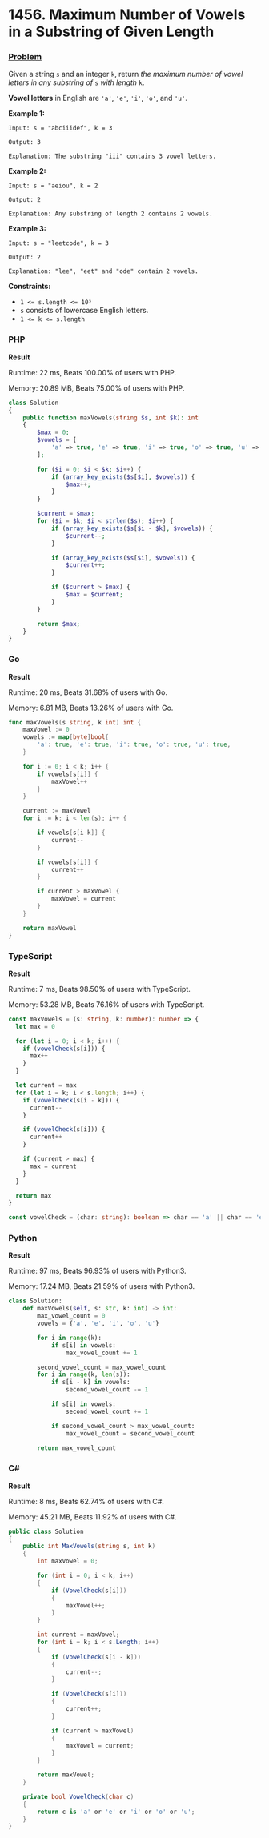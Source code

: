 # 1456. Maximum Number of Vowels in a Substring of Given Length

### [Problem](https://leetcode.com/problems/maximum-number-of-vowels-in-a-substring-of-given-length/description/)

Given a string `s` and an integer `k`,
return _the maximum number of vowel letters in any substring of_ `s` _with length_ `k`.

**Vowel letters** in English are `'a'`, `'e'`, `'i'`, `'o'`, and `'u'`.

**Example 1:**

```
Input: s = "abciiidef", k = 3

Output: 3

Explanation: The substring "iii" contains 3 vowel letters.
```

**Example 2:**

```
Input: s = "aeiou", k = 2

Output: 2

Explanation: Any substring of length 2 contains 2 vowels.
```

**Example 3:**

```
Input: s = "leetcode", k = 3

Output: 2

Explanation: "lee", "eet" and "ode" contain 2 vowels.
```

**Constraints:**

- `1 <= s.length <= 10⁵`
- `s` consists of lowercase English letters.
- `1 <= k <= s.length`

### PHP

**Result**

Runtime: 22 ms, Beats 100.00% of users with PHP.

Memory: 20.89 MB, Beats 75.00% of users with PHP.

```php
class Solution
{
    public function maxVowels(string $s, int $k): int
    {
        $max = 0;
        $vowels = [
            'a' => true, 'e' => true, 'i' => true, 'o' => true, 'u' => true,
        ];

        for ($i = 0; $i < $k; $i++) {
            if (array_key_exists($s[$i], $vowels)) {
                $max++;
            }
        }

        $current = $max;
        for ($i = $k; $i < strlen($s); $i++) {
            if (array_key_exists($s[$i - $k], $vowels)) {
                $current--;
            }

            if (array_key_exists($s[$i], $vowels)) {
                $current++;
            }

            if ($current > $max) {
                $max = $current;
            }
        }

        return $max;
    }
}
```

### Go

**Result**

Runtime: 20 ms, Beats 31.68% of users with Go.

Memory: 6.81 MB, Beats 13.26% of users with Go.

```go
func maxVowels(s string, k int) int {
	maxVowel := 0
	vowels := map[byte]bool{
		'a': true, 'e': true, 'i': true, 'o': true, 'u': true,
	}

	for i := 0; i < k; i++ {
		if vowels[s[i]] {
			maxVowel++
		}
	}

	current := maxVowel
	for i := k; i < len(s); i++ {

		if vowels[s[i-k]] {
			current--
		}

		if vowels[s[i]] {
			current++
		}

		if current > maxVowel {
			maxVowel = current
		}
	}

	return maxVowel
}
```

### TypeScript

**Result**

Runtime: 7 ms, Beats 98.50% of users with TypeScript.

Memory: 53.28 MB, Beats 76.16% of users with TypeScript.

```typescript
const maxVowels = (s: string, k: number): number => {
  let max = 0

  for (let i = 0; i < k; i++) {
    if (vowelCheck(s[i])) {
      max++
    }
  }

  let current = max
  for (let i = k; i < s.length; i++) {
    if (vowelCheck(s[i - k])) {
      current--
    }

    if (vowelCheck(s[i])) {
      current++
    }

    if (current > max) {
      max = current
    }
  }

  return max
}

const vowelCheck = (char: string): boolean => char == 'a' || char == 'e' || char == 'i' || char == 'o' || char == 'u'
```

### Python

**Result**

Runtime: 97 ms, Beats 96.93% of users with Python3.

Memory: 17.24 MB, Beats 21.59% of users with Python3.

```python
class Solution:
    def maxVowels(self, s: str, k: int) -> int:
        max_vowel_count = 0
        vowels = {'a', 'e', 'i', 'o', 'u'}

        for i in range(k):
            if s[i] in vowels:
                max_vowel_count += 1

        second_vowel_count = max_vowel_count
        for i in range(k, len(s)):
            if s[i - k] in vowels:
                second_vowel_count -= 1

            if s[i] in vowels:
                second_vowel_count += 1

            if second_vowel_count > max_vowel_count:
                max_vowel_count = second_vowel_count

        return max_vowel_count
```

### C#

**Result**

Runtime: 8 ms, Beats 62.74% of users with C#.

Memory: 45.21 MB, Beats 11.92% of users with C#.

```csharp
public class Solution
{
    public int MaxVowels(string s, int k)
    {
        int maxVowel = 0;

        for (int i = 0; i < k; i++)
        {
            if (VowelCheck(s[i]))
            {
                maxVowel++;
            }
        }

        int current = maxVowel;
        for (int i = k; i < s.Length; i++)
        {
            if (VowelCheck(s[i - k]))
            {
                current--;
            }

            if (VowelCheck(s[i]))
            {
                current++;
            }

            if (current > maxVowel)
            {
                maxVowel = current;
            }
        }

        return maxVowel;
    }

    private bool VowelCheck(char c)
    {
        return c is 'a' or 'e' or 'i' or 'o' or 'u';
    }
}
```
